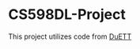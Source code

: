 # CS598DL-Project

This project utilizes code from [DuETT](https://github.com/layer6ai-labs/DuETT/tree/master)
